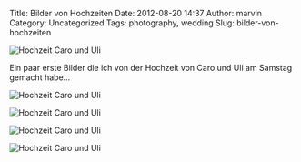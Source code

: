Title: Bilder von Hochzeiten
Date: 2012-08-20 14:37
Author: marvin
Category: Uncategorized
Tags: photography, wedding
Slug: bilder-von-hochzeiten

![Hochzeit Caro und Uli]({filename}/images/7814518256_516026c9b4_b.jpg)

Ein paar erste Bilder die ich von der Hochzeit von Caro und Uli am
Samstag gemacht habe...

![Hochzeit Caro und Uli]({filename}/images/7814517672_9fc105165b_b.jpg)

![Hochzeit Caro und Uli]({filename}/images/7814517264_211c9f3b2e_b.jpg)

![Hochzeit Caro und Uli]({filename}/images/7814516228_01cba6e51f_b.jpg)

![Hochzeit Caro und Uli]({filename}/images/7814515302_c327296bb6_b.jpg)


